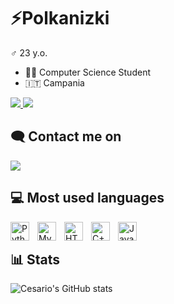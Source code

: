 # ⚡Polkanizki

♂️ 23 y.o.

- 👨‍🎓 Computer Science Student
- :it: Campania

<a href="https://github.com/Polkanizki?tab=repositories" >
  <img src="https://custom-icon-badges.demolab.com/badge/-My%20Repos-blue?style=for-the-badge&logoColor=white&logo=repo" />
</a>

<a href="https://github.com/Polkanizki?tab=followers" >
  <img src="https://custom-icon-badges.demolab.com/github/followers/polkanizki?logo=person-add&style=for-the-badge" />
</a>

## 🗨️ Contact me on

<a href="https://t.me/Polkanizki" >
  <img src="https://custom-icon-badges.demolab.com/badge/-Telegram-blue?style=for-the-badge&logoColor=white&logo=telegram" />
</a>

## 💻 Most used languages

<img align="left" alt="Python" width="30px" style="padding-right: 10px;" src="https://cdn.jsdelivr.net/gh/devicons/devicon@latest/icons/python/python-original.svg" />
<img align="left" alt="MySQL" width="30px" style="padding-right: 10px;" src="https://cdn.jsdelivr.net/gh/devicons/devicon@latest/icons/mysql/mysql-original-wordmark.svg" />
<img align="left" alt="HTML5" width="30px" style="padding-right: 10px;" src="https://cdn.jsdelivr.net/gh/devicons/devicon@latest/icons/html5/html5-original.svg" />
<img align="left" alt="C++" width="30px" style="padding-right: 10px;" src="https://cdn.jsdelivr.net/gh/devicons/devicon@latest/icons/cplusplus/cplusplus-original.svg" />
<img align="left" alt="Java" width="30px" style="padding-right: 10px;" src="https://cdn.jsdelivr.net/gh/devicons/devicon@latest/icons/java/java-original-wordmark.svg" />
</br>

<!--
## ⛏️ Actually I'm working on:
-->

## 📊 Stats

![Cesario's GitHub stats](https://github-readme-stats.vercel.app/api?username=polkanizki&show_icons=true&locale=it&theme=codeSTACKr)

<!--
**Polkanizki/Polkanizki** is a ✨ _special_ ✨ repository because its `README.md` (this file) appears on your GitHub profile.

Here are some ideas to get you started:

- 🔭 I’m currently working on ...
- 🌱 I’m currently learning ...
- 👯 I’m looking to collaborate on ...
- 🤔 I’m looking for help with ...
- 💬 Ask me about ...
- 📫 How to reach me: ...
- 😄 Pronouns: ...
- ⚡ Fun fact: ...
-->
